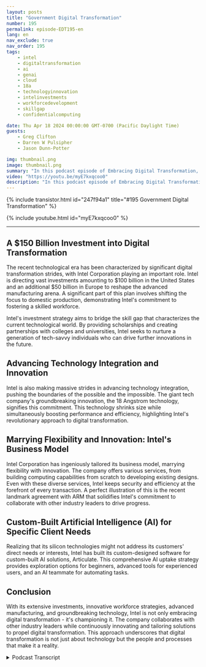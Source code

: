 ```yaml
---
layout: posts
title: "Government Digital Transformation"
number: 195
permalink: episode-EDT195-en
lang: en
nav_exclude: true
nav_order: 195
tags:
    - intel
    - digitaltransformation
    - ai
    - genai
    - cloud
    - 18a
    - technologyinnovation
    - intelinvestments
    - workforcedevelopment
    - skillgap
    - confidentialcomputing

date: Thu Apr 18 2024 00:00:00 GMT-0700 (Pacific Daylight Time)
guests:
    - Greg Clifton
    - Darren W Pulsipher
    - Jason Dunn-Potter

img: thumbnail.png
image: thumbnail.png
summary: "In this podcast episode of Embracing Digital Transformation, Darren Pulsipher, Greg Clifton, and Jason Dunn-Potter highlight Intel's massive investments in digital transformation. They discuss Intel's journey towards digital transformation, focusing on the company's investments in supply chain diversification, workforce development, and cutting-edge technology such as artificial intelligence. The podcast provides an in-depth analysis of Intel's innovations. It highlights the company's pioneering technological role, from mainframes to the cloud."
video: "https://youtu.be/myE7kxqcoo0"
description: "In this podcast episode of Embracing Digital Transformation, Darren Pulsipher, Greg Clifton, and Jason Dunn-Potter highlight Intel's massive investments in digital transformation. They discuss Intel's journey towards digital transformation, focusing on the company's investments in supply chain diversification, workforce development, and cutting-edge technology such as artificial intelligence. The podcast provides an in-depth analysis of Intel's innovations. It highlights the company's pioneering technological role, from mainframes to the cloud."
---
```


<div>
{% include transistor.html id="247f94a1" title="#195 Government Digital Transformation" %}

{% include youtube.html id="myE7kxqcoo0" %}
</div>

---

## A $150 Billion Investment into Digital Transformation

The recent technological era has been characterized by significant digital transformation strides, with Intel Corporation playing an important role. Intel is directing vast investments amounting to $100 billion in the United States and an additional $50 billion in Europe to reshape the advanced manufacturing arena. A significant part of this plan involves shifting the focus to domestic production, demonstrating Intel's commitment to fostering a skilled workforce.

Intel's investment strategy aims to bridge the skill gap that characterizes the current technological world. By providing scholarships and creating partnerships with colleges and universities, Intel seeks to nurture a generation of tech-savvy individuals who can drive further innovations in the future.

## Advancing Technology Integration and Innovation

Intel is also making massive strides in advancing technology integration, pushing the boundaries of the possible and the impossible. The giant tech company's groundbreaking innovation, the 18 Angstrom technology, signifies this commitment. This technology shrinks size while simultaneously boosting performance and efficiency, highlighting Intel's revolutionary approach to digital transformation.

## Marrying Flexibility and Innovation: Intel's Business Model

Intel Corporation has ingeniously tailored its business model, marrying flexibility with innovation. The company offers various services, from building computing capabilities from scratch to developing existing designs. Even with these diverse services, Intel keeps security and efficiency at the forefront of every transaction. A perfect illustration of this is the recent landmark agreement with ARM that solidifies Intel's commitment to collaborate with other industry leaders to drive progress.

## Custom-Built Artificial Intelligence (AI) for Specific Client Needs

Realizing that its silicon technologies might not address its customers' direct needs or interests, Intel has built its custom-designed software for custom-built AI solutions, Articulate. This comprehensive AI uptake strategy provides exploration options for beginners, advanced tools for experienced users, and an AI teammate for automating tasks.

## Conclusion

With its extensive investments, innovative workforce strategies, advanced manufacturing, and groundbreaking technology, Intel is not only embracing digital transformation - it's championing it. The company collaborates with other industry leaders while continuously innovating and tailoring solutions to propel digital transformation. This approach underscores that digital transformation is not just about technology but the people and processes that make it a reality.



<details>
<summary> Podcast Transcript </summary>

<p></p>

</details>
